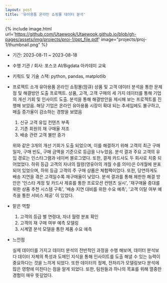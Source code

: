 ```yaml
---
layout: post
title: '유아용품 온라인 쇼핑몰 데이터 분석'
---
```



{% include image.html url='https://github.com/Utaewook/Utaewook.github.io/blob/gh-pages/assets/img/projects/proj-1/ppt_file.pdf' image="projects/proj-1/thumbnail.png" %}

- 기간: 2023-08-11 ~ 2023-08-18
- 수행 기관 / 회사: 포스코 AI/Bigdata 아카데미 교육
- 키워드 및 기술 스택: python, pandas, matplotlib
- 프로젝트 소개
    유아용품 온라인 쇼핑몰(맘큐) 상품 및 고객 데이터 분석을 통한 문제점 및 해결방안 도출 프로젝트.
    상품, 고객, 고객 구매의 세 가지 데이터를 통해 기업의 개선 기회 및 인사이트 도출. 분석을 통해 해결방안을 제시해 보는 프로젝트를 진행해 보았음. 해당 기업은 온라인 유아용품 시장이 확대 되는 추세임에도 불구하고, 매출 증가율이 감소하는 경향을 보였음

    1. 신규 고객 유입 컨텐츠 부족
    2. 기존 회원의 재 구매율 저조
    3. 배송 관련 고객 불만 증가
   
    위와 같은 3개의 개선 기회가 도출 되었으며, 이를 해결하기 위해 고객의 최근 구매 일자, 구매 빈도, 구매 금액을 기준으로 등급을 나누었음. 분석 결과 주요 고객의 유입 경로는 인스타그램과 네이버 블로그였다. 또한, 결제 카드사도 두 회사로 치중 되어었었다.
    하위 등급 고객의 자녀의 월령(영유아의 개월 수를 의미)은 0개월에 분포 되어 있었으며, 하위 등급 고객의 주 구매 상품은 체험팩이었다.
    또한, 당연하게도 배송 지연을 겪은 고객일수록 재구매율이 낮았다. 분셕 결과를 통해 제한한 해결 방안은 '인스타 계정 및 카드사 제휴를 통한 프로모션 컨텐츠 실시', '재구매율 증대를 위한 상품 추천 시스템 구축', '배송 지연 대비를 위한 수요 예측', '고객 이탈 여부 예측을 통한 서비스 제공' 이 있었다.


- 맡은 역할
  
    1. 고객의 등급 별 연령대, 자녀 월령 분포 확인
    2. 고객의 재 구매 여부 예측 모델링
    3. 시계열 분석 모델을 통한 제품 수요 예측
   

- 느낀점
    
    실제 데이터를 가지고 데이터 분석의 전반적인 과정을 수행 해보며, 데이터 분석보다 데이터 자체의 특성과 도메인 지식을 통해 인사이트를 도출 해낼 수 있는 능력이 중요하다는 것을 느끼게 되었다. 또한 데이터의 정제, 전처리가 모델링보다 분석에 많은 영향에 미친다는 점을 알게 되었다. 또한, 팀원들과 하나의 목표를 위해 열중한 경험이 매우 뜻깊었다.
     




